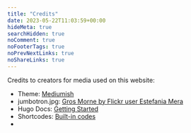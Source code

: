 ```yaml
---
title: "Credits"
date: 2023-05-22T11:03:59+00:00
hideMeta: true
searchHidden: true
noComment: true
noFooterTags: true
noPrevNextLinks: true
noShareLinks: true
---
```



Credits to creators for media used on this website:

* Theme: [Mediumish](https://themes.gohugo.io/themes/mediumish-gohugo-theme/)
* jumbotron.jpg: [Gros Morne by Flickr user Estefania Mera](https://flic.kr/p/FYt8Tv)
* Hugo Docs: [Getting Started](https://gohugo.io/getting-started/)
* Shortcodes: [Built-in codes](https://gohugo.io/content-management/shortcodes/)
*  